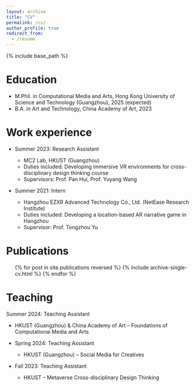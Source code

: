 ```yaml
---
layout: archive
title: "CV"
permalink: /cv/
author_profile: true
redirect_from:
  - /resume
---
```


{% include base_path %}

Education
======
* M.Phil. in Computational Media and Arts, Hong Kong University of Science and Technology (Guangzhou), 2025 (expected)
* B.A. in Art and Technology, China Academy of Art, 2023


Work experience
======

* Summer 2023: Research Assistant
  * MC2 Lab, HKUST (Guangzhou)
  * Duties included: Developing immersive VR environments for cross-disciplinary design thinking course
  * Supervisors: Prof. Pan Hui, Prof. Yuyang Wang

* Summer 2021: Intern
  * Hangzhou EZXR Advanced Technology Co., Ltd. (NetEase Research Institute)
  * Duties included: Developing a location-based AR narrative game in Hangzhou
  * Supervisor: Prof. Tongzhou Yu


Publications
======
  <ul>{% for post in site.publications reversed %}
    {% include archive-single-cv.html %}
  {% endfor %}</ul>
  
  
Teaching
======
 Summer 2024: Teaching Assistant  
  * HKUST (Guangzhou) & China Academy of Art – Foundations of Computational Media and Arts

* Spring 2024: Teaching Assistant  
  * HKUST (Guangzhou) – Social Media for Creatives

* Fall 2023: Teaching Assistant  
  * HKUST – Metaverse Cross-disciplinary Design Thinking
  
